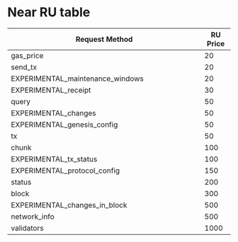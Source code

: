 # Near RU table

<table><thead><tr><th width="421">Request Method</th><th>RU Price</th></tr></thead><tbody><tr><td>gas_price</td><td>20</td></tr><tr><td>send_tx</td><td>20</td></tr><tr><td>EXPERIMENTAL_maintenance_windows</td><td>20</td></tr><tr><td>EXPERIMENTAL_receipt</td><td>30</td></tr><tr><td>query</td><td>50</td></tr><tr><td>EXPERIMENTAL_changes</td><td>50</td></tr><tr><td>EXPERIMENTAL_genesis_config</td><td>50</td></tr><tr><td>tx</td><td>50</td></tr><tr><td>chunk</td><td>100</td></tr><tr><td>EXPERIMENTAL_tx_status</td><td>100</td></tr><tr><td>EXPERIMENTAL_protocol_config</td><td>150</td></tr><tr><td>status</td><td>200</td></tr><tr><td>block</td><td>300</td></tr><tr><td>EXPERIMENTAL_changes_in_block</td><td>500</td></tr><tr><td>network_info</td><td>500</td></tr><tr><td>validators</td><td>1000</td></tr></tbody></table>
